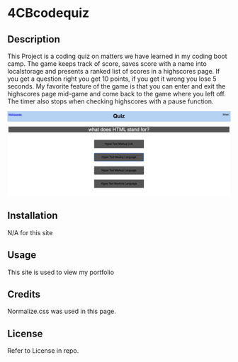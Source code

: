 # 4CBcodequiz

## Description

This Project is a coding quiz on matters we have learned in my coding boot camp. The game keeps track of score, saves score with a name into localstorage and presents a ranked list of scores in a highscores page. If you get a question right you get 10 points, if you get it wrong you lose 5 seconds. My favorite feature of the game is that you can enter and exit the highscores page mid-game and come back to the game where you left off. The timer also stops when checking highscores with a pause function.

![pic](./assets/Screenshot%202023-03-20%20at%2011.51.41%20PM.png)
    

## Installation

N/A for this site

## Usage

This site is used to view my portfolio

## Credits

Normalize.css was used in this page.

## License

Refer to License in repo.